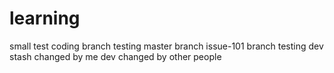 # learning
small test coding
branch testing master
branch issue-101
branch testing dev stash
changed by me
dev changed by other people
